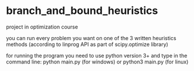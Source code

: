 # branch_and_bound_heuristics
<p>project in optimization course</p>
<p>you can run every problem you want on one of the 3 written heuristics methods (according to linprog API as part of scipy.optimize library)</p>
<p>for running the program you need to use python version 3+ and type in the command line: python main.py (for windows)  or python3 main.py (for linux) </p>
